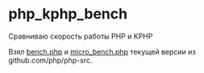 # php_kphp_bench
Сравниваю скорость работы PHP и KPHP


Взял [bench.php](https://raw.githubusercontent.com/php/php-src/1314ccbf8c3731f000e2c32f34dad21b053333f3/Zend/bench.php) и [micro_bench.php](https://raw.githubusercontent.com/php/php-src/1314ccbf8c3731f000e2c32f34dad21b053333f3/Zend/micro_bench.php) текущей версии из github.com/php/php-src.
